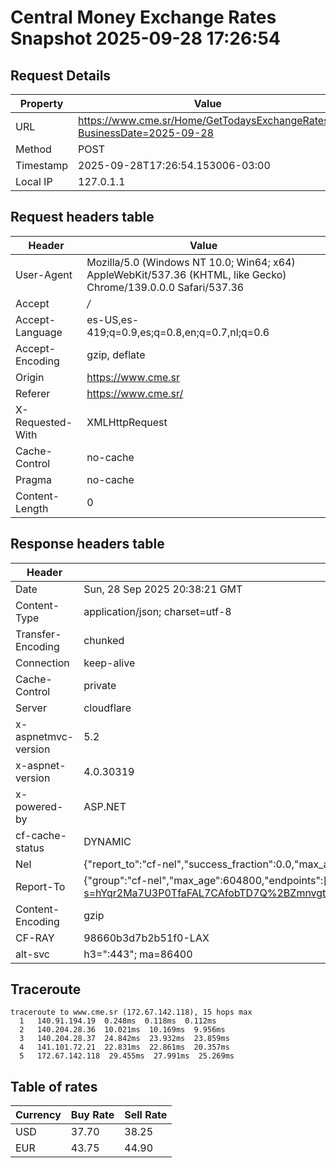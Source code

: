 # Central Money Exchange Rates Snapshot 2025-09-28 17:26:54
## Request Details

| Property | Value |
|----------|-------|
| URL | https://www.cme.sr/Home/GetTodaysExchangeRates/?BusinessDate=2025-09-28 |
| Method | POST |
| Timestamp | 2025-09-28T17:26:54.153006-03:00 |
| Local IP | 127.0.1.1 |
    
## Request headers table

| Header | Value |
|--------|-------|
| User-Agent | Mozilla/5.0 (Windows NT 10.0; Win64; x64) AppleWebKit/537.36 (KHTML, like Gecko) Chrome/139.0.0.0 Safari/537.36 |
| Accept | */* |
| Accept-Language | es-US,es-419;q=0.9,es;q=0.8,en;q=0.7,nl;q=0.6 |
| Accept-Encoding | gzip, deflate |
| Origin | https://www.cme.sr |
| Referer | https://www.cme.sr/ |
| X-Requested-With | XMLHttpRequest |
| Cache-Control | no-cache |
| Pragma | no-cache |
| Content-Length | 0 |

    
## Response headers table
| Header | Value |
|--------|-------|
| Date | Sun, 28 Sep 2025 20:38:21 GMT |
| Content-Type | application/json; charset=utf-8 |
| Transfer-Encoding | chunked |
| Connection | keep-alive |
| Cache-Control | private |
| Server | cloudflare |
| x-aspnetmvc-version | 5.2 |
| x-aspnet-version | 4.0.30319 |
| x-powered-by | ASP.NET |
| cf-cache-status | DYNAMIC |
| Nel | {"report_to":"cf-nel","success_fraction":0.0,"max_age":604800} |
| Report-To | {"group":"cf-nel","max_age":604800,"endpoints":[{"url":"https://a.nel.cloudflare.com/report/v4?s=hYqr2Ma7U3P0TfaFAL7CAfobTD7Q%2BZmnvgtgySbrhU3Ek%2BG5IIXb%2F%2B5Xt%2Fvb8rBIzySg7%2Boa8nlke8kH6RYg2nrGGRXzqq4HcRI%3D"}]} |
| Content-Encoding | gzip |
| CF-RAY | 98660b3d7b2b51f0-LAX |
| alt-svc | h3=":443"; ma=86400 |

## Traceroute 

```
traceroute to www.cme.sr (172.67.142.118), 15 hops max
  1   140.91.194.19  0.248ms  0.118ms  0.112ms 
  2   140.204.28.36  10.021ms  10.169ms  9.956ms 
  3   140.204.28.37  24.842ms  23.932ms  23.859ms 
  4   141.101.72.21  22.831ms  22.861ms  20.357ms 
  5   172.67.142.118  29.455ms  27.991ms  25.269ms 

```


## Table of rates

| Currency | Buy Rate | Sell Rate |
|----------|----------|-----------|
| USD | 37.70 | 38.25 |
| EUR | 43.75 | 44.90 |
